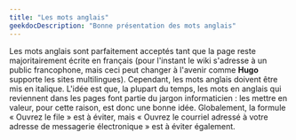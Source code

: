 ```yaml
---
title: "Les mots anglais"
geekdocDescription: "Bonne présentation des mots anglais"
---
```


Les mots anglais sont parfaitement acceptés tant que la page reste majoritairement écrite en français (pour l'instant le wiki s'adresse à un public francophone, mais ceci peut changer à l'avenir comme **Hugo** supporte les sites multilingues).
Cependant, les mots anglais doivent être mis en italique.
L'idée est que, la plupart du temps, les mots en anglais qui reviennent dans les pages font partie du jargon informaticien : les mettre en valeur, pour cette raison, est donc une bonne idée.
Globalement, la formule « Ouvrez le file » est à éviter, mais « Ouvrez le courriel adressé à votre adresse de messagerie électronique » est à éviter également.
